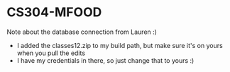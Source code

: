 # CS304-MFOOD
Note about the database connection from Lauren :) 
- I added the classes12.zip to my build path, but make sure it's on yours when you pull the edits
- I have my credentials in there, so just change that to yours :)
